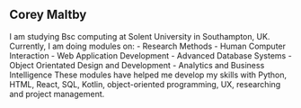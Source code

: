 ## Corey Maltby

<!--
**CoreyMaltby/CoreyMaltby** is a ✨ _special_ ✨ repository because its `README.md` (this file) appears on your GitHub profile. --!>

I am studying Bsc computing at Solent University in Southampton, UK.

Currently, I am doing modules on:
- Research Methods
- Human Computer Interaction
- Web Application Development
- Advanced Database Systems
- Object Orientated Design and Development
- Analytics and Business Intelligence

These modules have helped me develop my skills with Python, HTML, React, SQL, Kotlin, object-oriented programming, UX, researching and project management.

